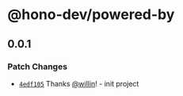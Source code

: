 # @hono-dev/powered-by

## 0.0.1

### Patch Changes

- [`4edf105`](https://github.com/willin/sso/commit/4edf105a96be3905322cd44b9cc22ad55c636c98) Thanks [@willin](https://github.com/willin)! - init project
